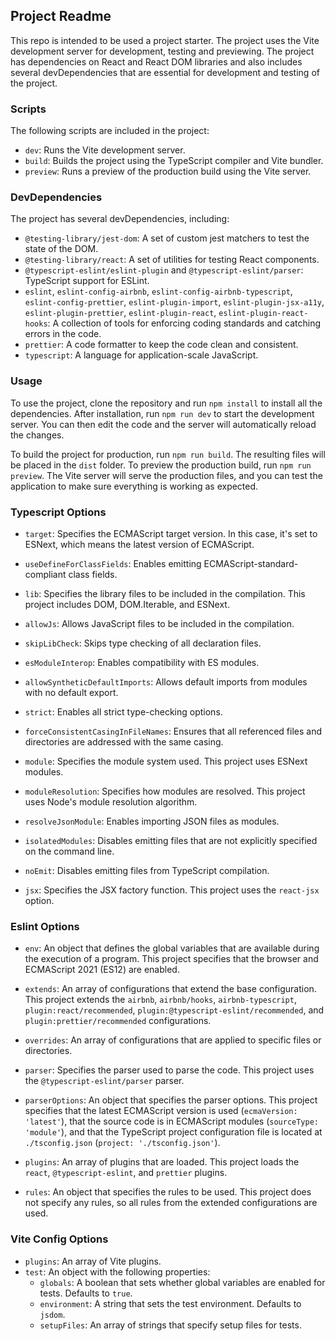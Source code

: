 ## Project Readme

This repo is intended to be used a project starter. The project uses the Vite development server for development, testing and previewing. The project has dependencies on React and React DOM libraries and also includes several devDependencies that are essential for development and testing of the project.

### Scripts

The following scripts are included in the project:

- `dev`: Runs the Vite development server.
- `build`: Builds the project using the TypeScript compiler and Vite bundler.
- `preview`: Runs a preview of the production build using the Vite server.

### DevDependencies

The project has several devDependencies, including:

- `@testing-library/jest-dom`: A set of custom jest matchers to test the state of the DOM.
- `@testing-library/react`: A set of utilities for testing React components.
- `@typescript-eslint/eslint-plugin` and `@typescript-eslint/parser`: TypeScript support for ESLint.
- `eslint`, `eslint-config-airbnb`, `eslint-config-airbnb-typescript`, `eslint-config-prettier`, `eslint-plugin-import`, `eslint-plugin-jsx-a11y`, `eslint-plugin-prettier`, `eslint-plugin-react`, `eslint-plugin-react-hooks`: A collection of tools for enforcing coding standards and catching errors in the code.
- `prettier`: A code formatter to keep the code clean and consistent.
- `typescript`: A language for application-scale JavaScript.

### Usage

To use the project, clone the repository and run `npm install` to install all the dependencies. After installation, run `npm run dev` to start the development server. You can then edit the code and the server will automatically reload the changes.

To build the project for production, run `npm run build`. The resulting files will be placed in the `dist` folder. To preview the production build, run `npm run preview`. The Vite server will serve the production files, and you can test the application to make sure everything is working as expected.

### Typescript Options

- `target`: Specifies the ECMAScript target version. In this case, it's set to ESNext, which means the latest version of ECMAScript.

- `useDefineForClassFields`: Enables emitting ECMAScript-standard-compliant class fields.

- `lib`: Specifies the library files to be included in the compilation. This project includes DOM, DOM.Iterable, and ESNext.

- `allowJs`: Allows JavaScript files to be included in the compilation.

- `skipLibCheck`: Skips type checking of all declaration files.

- `esModuleInterop`: Enables compatibility with ES modules.

- `allowSyntheticDefaultImports`: Allows default imports from modules with no default export.

- `strict`: Enables all strict type-checking options.

- `forceConsistentCasingInFileNames`: Ensures that all referenced files and directories are addressed with the same casing.

- `module`: Specifies the module system used. This project uses ESNext modules.

- `moduleResolution`: Specifies how modules are resolved. This project uses Node's module resolution algorithm.

- `resolveJsonModule`: Enables importing JSON files as modules.

- `isolatedModules`: Disables emitting files that are not explicitly specified on the command line.

- `noEmit`: Disables emitting files from TypeScript compilation.

- `jsx`: Specifies the JSX factory function. This project uses the `react-jsx` option.

### Eslint Options

- `env`: An object that defines the global variables that are available during the execution of a program. This project specifies that the browser and ECMAScript 2021 (ES12) are enabled.

- `extends`: An array of configurations that extend the base configuration. This project extends the `airbnb`, `airbnb/hooks`, `airbnb-typescript`, `plugin:react/recommended`, `plugin:@typescript-eslint/recommended`, and `plugin:prettier/recommended` configurations.

- `overrides`: An array of configurations that are applied to specific files or directories.

- `parser`: Specifies the parser used to parse the code. This project uses the `@typescript-eslint/parser` parser.

- `parserOptions`: An object that specifies the parser options. This project specifies that the latest ECMAScript version is used (`ecmaVersion: 'latest'`), that the source code is in ECMAScript modules (`sourceType: 'module'`), and that the TypeScript project configuration file is located at `./tsconfig.json` (`project: './tsconfig.json'`).

- `plugins`: An array of plugins that are loaded. This project loads the `react`, `@typescript-eslint`, and `prettier` plugins.

- `rules`: An object that specifies the rules to be used. This project does not specify any rules, so all rules from the extended configurations are used.

### Vite Config Options

- `plugins`: An array of Vite plugins.
- `test`: An object with the following properties:
  - `globals`: A boolean that sets whether global variables are enabled for tests. Defaults to `true`.
  - `environment`: A string that sets the test environment. Defaults to `jsdom`.
  - `setupFiles`: An array of strings that specify setup files for tests.
